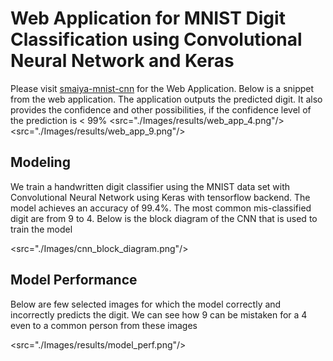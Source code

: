 # Web Application for MNIST Digit Classification using Convolutional Neural Network and Keras

Please visit [smaiya-mnist-cnn](https://smaiya-mnist-cnn.appspot.com/) for the Web Application. Below is a snippet from the web application. The application outputs the predicted digit. It also provides the confidence and other possibilities, if the confidence level of the prediction is < 99%
<src="./Images/results/web_app_4.png"/>
<src="./Images/results/web_app_9.png"/>

## Modeling
We train a handwritten digit classifier using the MNIST data set with Convolutional Neural Network using Keras with tensorflow backend. The model achieves an accuracy of 99.4%. The most common mis-classified digit are from 9 to 4. 
Below is the block diagram of the CNN that is used to train the model

<src="./Images/cnn_block_diagram.png"/>

## Model Performance
Below are few selected images for which the model correctly and incorrectly predicts the digit. We can see how 9 can be mistaken for a 4 even to a common person from these images

<src="./Images/results/model_perf.png"/>
